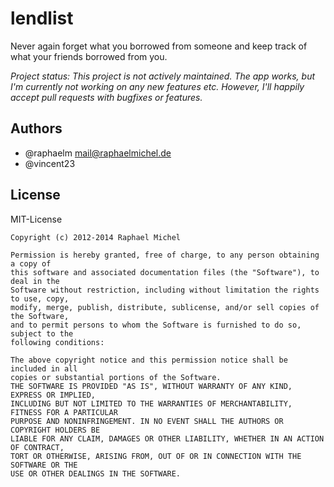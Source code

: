 
lendlist
=======
Never again forget what you borrowed from someone and keep track of what your friends borrowed from you.

*Project status: This project is not actively maintained. The app works, but I'm currently not working on any new features etc. However, I'll happily accept pull requests with bugfixes or features.*


Authors
-------
* @raphaelm <mail@raphaelmichel.de>
* @vincent23

License
-------
MIT-License 


    Copyright (c) 2012-2014 Raphael Michel

    Permission is hereby granted, free of charge, to any person obtaining a copy of 
    this software and associated documentation files (the "Software"), to deal in the 
    Software without restriction, including without limitation the rights to use, copy, 
    modify, merge, publish, distribute, sublicense, and/or sell copies of the Software, 
    and to permit persons to whom the Software is furnished to do so, subject to the 
    following conditions:

    The above copyright notice and this permission notice shall be included in all 
    copies or substantial portions of the Software.
    THE SOFTWARE IS PROVIDED "AS IS", WITHOUT WARRANTY OF ANY KIND, EXPRESS OR IMPLIED, 
    INCLUDING BUT NOT LIMITED TO THE WARRANTIES OF MERCHANTABILITY, FITNESS FOR A PARTICULAR 
    PURPOSE AND NONINFRINGEMENT. IN NO EVENT SHALL THE AUTHORS OR COPYRIGHT HOLDERS BE 
    LIABLE FOR ANY CLAIM, DAMAGES OR OTHER LIABILITY, WHETHER IN AN ACTION OF CONTRACT, 
    TORT OR OTHERWISE, ARISING FROM, OUT OF OR IN CONNECTION WITH THE SOFTWARE OR THE 
    USE OR OTHER DEALINGS IN THE SOFTWARE.


